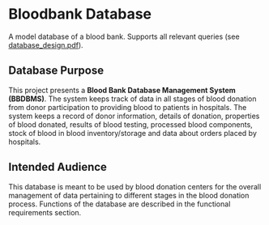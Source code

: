 # Bloodbank Database

A model database of a blood bank. Supports all relevant queries (see [database_design.pdf](Schema/database_design.pdf)).

## Database Purpose

This project presents a <strong>Blood Bank Database Management System (BBDBMS)</strong>. The system keeps track of data in all stages of blood donation from donor participation to providing blood to patients in hospitals. The system keeps a record of donor information, details of donation, properties of blood donated, results of blood testing, processed blood components, stock of blood in blood inventory/storage and data about orders placed by hospitals.

## Intended Audience

This database is meant to be used by blood donation centers for the overall management of data pertaining to different stages in the blood donation process. Functions of the database are described in the functional requirements section.
